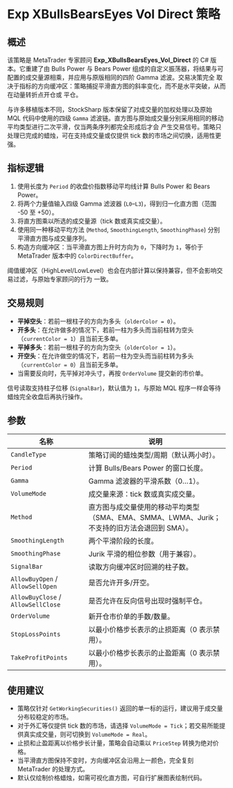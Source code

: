 # Exp XBullsBearsEyes Vol Direct 策略

## 概述
该策略是 MetaTrader 专家顾问 **Exp_XBullsBearsEyes_Vol_Direct** 的 C# 版本。它重建了由 Bulls Power 与 Bears Power
组成的自定义振荡器，将结果与可配置的成交量源相乘，并应用与原版相同的四阶 Gamma 滤波。交易决策完全
取决于指标的方向缓冲区：策略捕捉平滑直方图的斜率变化，而不是水平突破，从而在动量转折点开仓或
平仓。

与许多移植版本不同，StockSharp 版本保留了对成交量的加权处理以及原始 MQL 代码中使用的四级 `Gamma`
滤波链。直方图与原始成交量分别采用相同的移动平均类型进行二次平滑，仅当两条序列都完全形成后才会
产生交易信号。策略只处理已完成的蜡烛，可在支持成交量或仅提供 tick 数的市场之间切换，适用性更强。

## 指标逻辑
1. 使用长度为 `Period` 的收盘价指数移动平均线计算 Bulls Power 和 Bears Power。
2. 将两个力量值输入四级 Gamma 滤波器 (`L0`–`L3`)，得到归一化直方图（范围 -50 至 +50）。
3. 将直方图乘以所选的成交量源（tick 数或真实成交量）。
4. 使用同一种移动平均方法 (`Method`, `SmoothingLength`, `SmoothingPhase`) 分别平滑直方图与成交量序列。
5. 构造方向缓冲区：当平滑直方图上升时方向为 `0`，下降时为 `1`，等价于 MetaTrader 版本中的
   `ColorDirectBuffer`。

阈值缓冲区（HighLevel/LowLevel）也会在内部计算以保持兼容，但不会影响交易过滤，与原始专家顾问的行为
一致。

## 交易规则
- **平掉空头**：若前一根柱子的方向为多头（`olderColor = 0`）。
- **开多头**：在允许做多的情况下，若前一柱为多头而当前柱转为空头（`currentColor = 1`）且当前无多单。
- **平掉多头**：若前一根柱子的方向为空头（`olderColor = 1`）。
- **开空头**：在允许做空的情况下，若前一柱为空头而当前柱转为多头（`currentColor = 0`）且当前无多单。
- 当需要反向时，先平掉对冲头寸，再按 `OrderVolume` 提交新的市价单。

信号读取支持柱子位移 (`SignalBar`)，默认值为 `1`，与原始 MQL 程序一样会等待蜡烛完全收盘后再执行操作。

## 参数
| 名称 | 说明 |
|------|------|
| `CandleType` | 策略订阅的蜡烛类型/周期（默认两小时）。 |
| `Period` | 计算 Bulls/Bears Power 的窗口长度。 |
| `Gamma` | Gamma 滤波器的平滑系数（0…1）。 |
| `VolumeMode` | 成交量来源：tick 数或真实成交量。 |
| `Method` | 直方图与成交量使用的移动平均类型（SMA、EMA、SMMA、LWMA、Jurik；不支持的旧方法会退回到 SMA）。 |
| `SmoothingLength` | 两个平滑阶段的长度。 |
| `SmoothingPhase` | Jurik 平滑的相位参数（用于兼容）。 |
| `SignalBar` | 读取方向缓冲区时回溯的柱子数。 |
| `AllowBuyOpen` / `AllowSellOpen` | 是否允许开多/开空。 |
| `AllowBuyClose` / `AllowSellClose` | 是否允许在反向信号出现时强制平仓。 |
| `OrderVolume` | 新开仓市价单的手数/数量。 |
| `StopLossPoints` | 以最小价格步长表示的止损距离（0 表示禁用）。 |
| `TakeProfitPoints` | 以最小价格步长表示的止盈距离（0 表示禁用）。 |

## 使用建议
- 策略仅针对 `GetWorkingSecurities()` 返回的单一标的运行，建议用于成交量分布较稳定的市场。
- 对于外汇等仅提供 tick 数的市场，请选择 `VolumeMode = Tick`；若交易所能提供真实成交量，则可切换到
  `VolumeMode = Real`。
- 止损和止盈距离以价格步长计量，策略会自动乘以 `PriceStep` 转换为绝对价格。
- 当平滑直方图保持不变时，方向缓冲区会沿用上一颜色，完全复刻 MetaTrader 的处理方式。
- 默认仅绘制价格蜡烛，如需可视化直方图，可自行扩展图表绘制代码。
